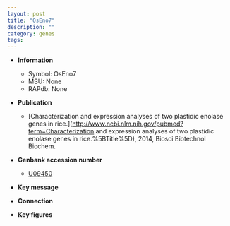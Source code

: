 ```yaml
---
layout: post
title: "OsEno7"
description: ""
category: genes
tags: 
---
```


* **Information**  
    + Symbol: OsEno7  
    + MSU: None  
    + RAPdb: None  

* **Publication**  
    + [Characterization and expression analyses of two plastidic enolase genes in rice.](http://www.ncbi.nlm.nih.gov/pubmed?term=Characterization and expression analyses of two plastidic enolase genes in rice.%5BTitle%5D), 2014, Biosci Biotechnol Biochem.

* **Genbank accession number**  
    + [U09450](http://www.ncbi.nlm.nih.gov/nuccore/U09450)

* **Key message**  

* **Connection**  

* **Key figures**  


